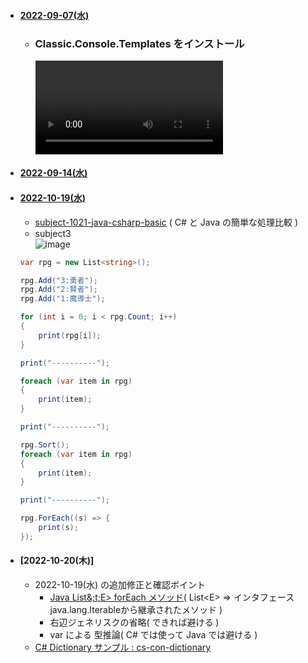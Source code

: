 
- #### [2022-09-07(水)](https://github.com/winofsql/subject2-220907)
  - ### Classic.Console.Templates をインストール
    <video src="https://user-images.githubusercontent.com/1501327/188803149-e2321480-9e05-4774-9b84-a74a07e27948.mp4"></video>
- #### [2022-09-14(水)](https://github.com/winofsql/subject2-220914)

- #### [2022-10-19(水)](https://github.com/winofsql/subject-cs-java-list-array-221019)
  - [subject-1021-java-csharp-basic](https://github.com/winofsql/subject-1021-java-csharp-basic) ( C# と Java の簡単な処理比較 )
  - subject3\
  ![image](https://user-images.githubusercontent.com/1501327/196584865-6bb41bd0-1596-4b13-9dd8-66d370d9015b.png)
  ```cs
  var rpg = new List<string>();

  rpg.Add("3:勇者");
  rpg.Add("2:賢者");
  rpg.Add("1:魔導士");

  for (int i = 0; i < rpg.Count; i++)
  {
      print(rpg[i]);
  }

  print("----------");

  foreach (var item in rpg)
  {
      print(item);
  }

  print("----------");

  rpg.Sort();
  foreach (var item in rpg)
  {
      print(item);
  }

  print("----------");

  rpg.ForEach((s) => {
      print(s);
  });
  ```

- #### [2022-10-20(木)]
  - 2022-10-19(水) の追加修正と確認ボイント
    - [Java List&;t;E&gt; forEach メソッド](https://docs.oracle.com/javase/jp/8/docs/api/java/lang/Iterable.html#forEach-java.util.function.Consumer-)( List&lt;E&gt; => インタフェースjava.lang.Iterableから継承されたメソッド )
    - 右辺ジェネリスクの省略( できれば避ける )
    - var による 型推論( C# では使って Java では避ける )
  - [C# Dictionary サンプル : cs-con-dictionary](https://github.com/winofsql/cs-con-dictionary)
